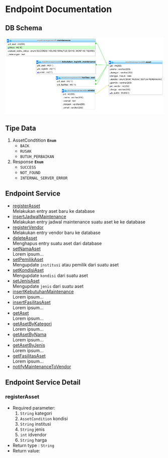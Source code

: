 # Endpoint Documentation

## DB Schema
![1](images/db_entities.png)

## Tipe Data
1. AssetCondtition **`Enum`**
	- `BAIK` 
	- `RUSAK`
	- `BUTUH_PERBAIKAN`
2. Response **`Enum`**
	- `SUCCESS`
	- `NOT_FOUND`
	- `INTERNAL_SERVER_ERROR`

## Endpoint Service

- [registerAsset](#registerAsset)  
Melakukan entry aset baru ke database  
- [insertJadwalMaintenance](#insertJadwalMaintenance)  
Melakukan entry jadwal maintenance suatu aset ke ke database  
- [registerVendor](#registerVendor)  
Melakukan entry vendor baru ke database  
- [deleteAsset](#deleteAsset)  
Menghapus entry suatu aset dari database    
- [setNamaAset](#setNamaAset)  
Lorem ipsum...
- [setPemilikAset](#setPemilikAset)  
Mengupdate `institusi` atau pemilik dari suatu aset  
- [setKondisiAset](#setKondisiAset)  
Mengupdate `kondisi` dari suatu aset  
- [setJenisAset](#setJenisAset)  
Mengupdate `jenis` dari suatu aset  
- [insertKebutuhanMaintenance](#insertKebutuhanMaintenance)  
Lorem ipsum...
- [insertFasilitasAset](#insertFasilitasAset)  
Lorem ipsum...
- [getAset](#getAset)   
Lorem ipsum...
- [getAsetByKategori](#getAsetByKategori)   
Lorem ipsum...
- [getAsetByNama](#getAsetByNama)   
Lorem ipsum...
- [getAsetByJenis](#getAsetByJenis)   
Lorem ipsum...
- [getFasilitasAset](#getFasilitasAset)   
Lorem ipsum...
- [notifyMaintenanceToVendor](#notifyMaintenanceToVendor)   


## Endpoint Service Detail

### <a name="registerAsset">registerAsset</a>
- Required parameter:  
	1. `String` kategori  
	2. `AssetCondition` kondisi  
	3. `String` institusi  
	4. `String` jenis  
	5. `int` idvendor  
	6. `String` harga  
- Return type	: `String`  
- Return value:  